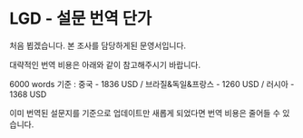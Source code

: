 # LGD - 설문 번역 단가


처음 뵙겠습니다. 본 조사를 담당하게된 문영서입니다.

대략적인 번역 비용은 아래와 같이 참고해주시기 바랍니다.

6000 words 기준 : 중국 - 1836 USD / 브라질&독일&프랑스 - 1260 USD / 러시아 - 1368 USD 

이미 번역된 설문지를 기준으로 업데이트만 새롭게 되었다면 번역 비용은 줄어들 수 있습니다.
